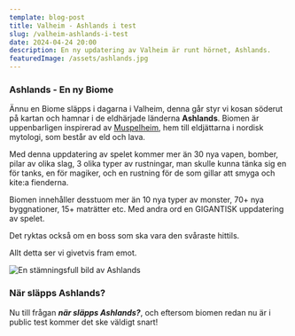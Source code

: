 ```yaml
---
template: blog-post
title: Valheim - Ashlands i test
slug: /valheim-ashlands-i-test
date: 2024-04-24 20:00
description: En ny updatering av Valheim är runt hörnet, Ashlands.
featuredImage: /assets/ashlands.jpg
---
```


### Ashlands - En ny Biome
Ännu en Biome släpps i dagarna i Valheim, denna går styr vi kosan söderut på kartan och hamnar i de eldhärjade länderna **Ashlands**.
Biomen är uppenbarligen inspirerad av [Muspelheim](https://en.wikipedia.org/wiki/Muspelheim), hem till eldjättarna i nordisk mytologi, som består av eld och lava.

Med denna uppdatering av spelet kommer mer än 30 nya vapen, bomber, pilar av olika slag, 3 olika typer av rustningar, man skulle kunna tänka sig en för tanks, en för magiker, och en rustning för de som gillar att smyga och kite:a fienderna.

Biomen innehåller desstuom mer än 10 nya typer av monster, 70+ nya byggnationer, 15+ maträtter etc. Med andra ord en GIGANTISK uppdatering av spelet.

Det ryktas också om en boss som ska vara den svåraste hittils. 

Allt detta ser vi givetvis fram emot.

![En stämningsfull bild av Ashlands](/assets/ashlands.jpg)

### När släpps Ashlands?

Nu till frågan ***när släpps Ashlands?***, och eftersom biomen redan nu är i public test kommer det ske väldigt snart!